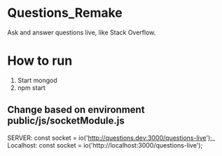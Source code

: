 # Questions_Remake
Ask and answer questions live, like Stack Overflow.

# How to run
1. Start mongod
2. npm start

## Change based on environment public/js/socketModule.js
SERVER: const socket = io('http://questions.dev:3000/questions-live');_
Localhost: const socket = io('http://localhost:3000/questions-live');
